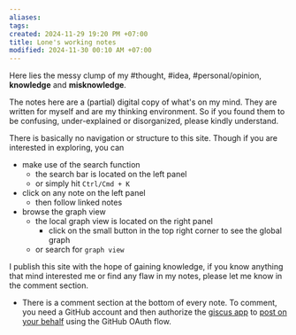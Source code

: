 ```yaml
---
aliases: 
tags: 
created: 2024-11-29 19:20 PM +07:00
title: Lone's working notes
modified: 2024-11-30 00:10 AM +07:00
---
```

Here lies the messy clump of my #thought, #idea, #personal/opinion, **knowledge** and **misknowledge**.

The notes here are a (partial) digital copy of what's on my mind. They are written for myself and are my thinking environment. So if you found them to be confusing, under-explained or disorganized, please kindly understand.

There is basically no navigation or structure to this site. Though if you are interested in exploring, you can 
- make use of the search function
	- the search bar is located on the left panel
	- or simply hit `Ctrl/Cmd + K` 
- click on any note on the left panel
	- then follow linked notes
- browse the graph view
	- the local graph view is located on the right panel
		- click on the small button in the top right corner to see the global graph
	- or search for `graph view`

I publish this site with the hope of gaining knowledge, if you know anything that mind interested me or find any flaw in my notes, please let me know in the comment section. 
- There is a comment section at the bottom of every note. To comment, you need a GitHub account and then authorize the [giscus app](https://github.com/apps/giscus) to [post on your behalf](https://docs.github.com/en/developers/apps/identifying-and-authorizing-users-for-github-apps) using the GitHub OAuth flow.